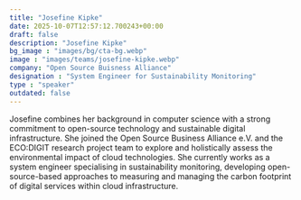 ```yaml
---
title: "Josefine Kipke"
date: 2025-10-07T12:57:12.700243+00:00
draft: false
description: "Josefine Kipke"
bg_image : "images/bg/cta-bg.webp"
image : "images/teams/josefine-kipke.webp"
company: "Open Source Buisness Alliance"
designation : "System Engineer for Sustainability Monitoring"
type : "speaker"
outdated: false
---
```


Josefine combines her background in computer science with a strong commitment to open-source technology and sustainable digital infrastructure. She joined the Open Source Business Alliance e.V. and the ECO:DIGIT research project team to explore and holistically assess the environmental impact of cloud technologies. She currently works as a system engineer specialising in sustainability monitoring, developing open-source-based approaches to measuring and managing the carbon footprint of digital services within cloud infrastructure.
